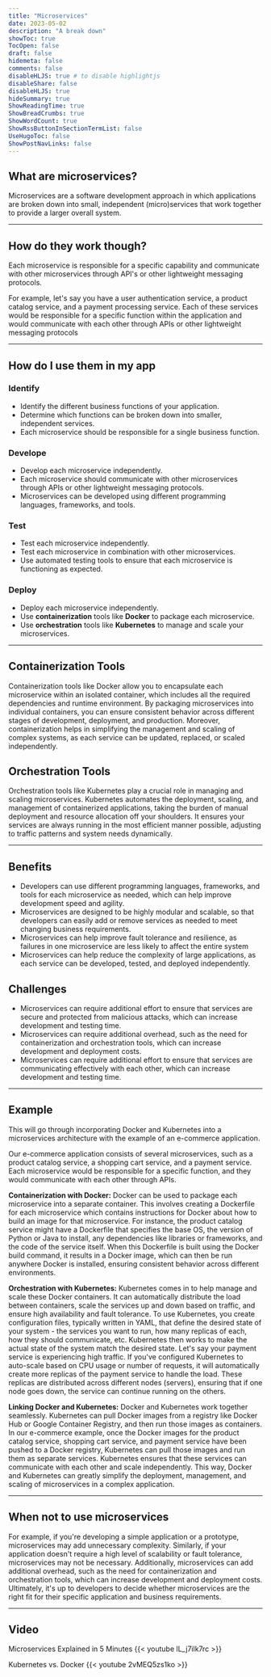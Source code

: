 ```yaml
---
title: "Microservices"
date: 2023-05-02
description: "A break down"
showToc: true
TocOpen: false
draft: false
hidemeta: false
comments: false
disableHLJS: true # to disable highlightjs
disableShare: false
disableHLJS: true
hideSummary: true
ShowReadingTime: true
ShowBreadCrumbs: true
ShowWordCount: true
ShowRssButtonInSectionTermList: false
UseHugoToc: false
ShowPostNavLinks: false
---
```


## What are microservices?
Microservices are a software development approach in which applications are broken down into small, independent (micro)services that work together to provide a larger overall system.

---

## How do they work though? 
Each microservice is responsible for a specific capability and communicate with other microservices through API's or other lightweight messaging protocols. 

For example, let's say you have a user authentication service, a product catalog service, and a payment processing service. Each of these services would be responsible for a specific function within the application and would communicate with each other through APIs or other lightweight messaging protocols

---
## How do I use them in my app 


### Identify 
-   Identify the different business functions of your application.
-   Determine which functions can be broken down into smaller, independent services.
-   Each microservice should be responsible for a single business function.

### Develope 
-   Develop each microservice independently.
-   Each microservice should communicate with other microservices through APIs or other lightweight messaging protocols.
-   Microservices can be developed using different programming languages, frameworks, and tools.

### Test
-   Test each microservice independently.
-   Test each microservice in combination with other microservices.
-   Use automated testing tools to ensure that each microservice is functioning as expected.

### Deploy
-   Deploy each microservice independently.
-   Use **containerization** tools like **Docker** to package each microservice.
-   Use **orchestration** tools like **Kubernetes** to manage and scale your microservices.

--- 


## Containerization Tools

Containerization tools like Docker allow you to encapsulate each microservice within an isolated container, which includes all the required dependencies and runtime environment. By packaging microservices into individual containers, you can ensure consistent behavior across different stages of development, deployment, and production. Moreover, containerization helps in simplifying the management and scaling of complex systems, as each service can be updated, replaced, or scaled independently.

## Orchestration Tools

Orchestration tools like Kubernetes play a crucial role in managing and scaling microservices. Kubernetes automates the deployment, scaling, and management of containerized applications, taking the burden of manual deployment and resource allocation off your shoulders. It ensures your services are always running in the most efficient manner possible, adjusting to traffic patterns and system needs dynamically.

---

## Benefits 
- Developers can use different programming languages, frameworks, and tools for each microservice as needed, which can help improve development speed and agility.
- Microservices are designed to be highly modular and scalable, so that developers can easily add or remove services as needed to meet changing business requirements.
- Microservices can help improve fault tolerance and resilience, as failures in one microservice are less likely to affect the entire system
- Microservices can help reduce the complexity of large applications, as each service can be developed, tested, and deployed independently.

## Challenges 
-   Microservices can require additional effort to ensure that services are secure and protected from malicious attacks, which can increase development and testing time.
-   Microservices can require additional overhead, such as the need for containerization and orchestration tools, which can increase development and deployment costs.
-   Microservices can require additional effort to ensure that services are communicating effectively with each other, which can increase development and testing time.


---

## Example 

This will go through incorporating Docker and Kubernetes into a microservices architecture with the example of an e-commerce application.

Our e-commerce application consists of several microservices, such as a product catalog service, a shopping cart service, and a payment service. Each microservice would be responsible for a specific function, and they would communicate with each other through APIs. 


**Containerization with Docker:** Docker can be used to package each microservice into a separate container. This involves creating a Dockerfile for each microservice which contains instructions for Docker about how to build an image for that microservice. For instance, the product catalog service might have a Dockerfile that specifies the base OS, the version of Python or Java to install, any dependencies like libraries or frameworks, and the code of the service itself. When this Dockerfile is built using the Docker build command, it results in a Docker image, which can then be run anywhere Docker is installed, ensuring consistent behavior across different environments.



**Orchestration with Kubernetes:** Kubernetes comes in to help manage and scale these Docker containers. It can automatically distribute the load between containers, scale the services up and down based on traffic, and ensure high availability and fault tolerance. To use Kubernetes, you create configuration files, typically written in YAML, that define the desired state of your system - the services you want to run, how many replicas of each, how they should communicate, etc. Kubernetes then works to make the actual state of the system match the desired state. Let's say your payment service is experiencing high traffic. If you've configured Kubernetes to auto-scale based on CPU usage or number of requests, it will automatically create more replicas of the payment service to handle the load. These replicas are distributed across different nodes (servers), ensuring that if one node goes down, the service can continue running on the others.

**Linking Docker and Kubernetes:** Docker and Kubernetes work together seamlessly. Kubernetes can pull Docker images from a registry like Docker Hub or Google Container Registry, and then run those images as containers. In our e-commerce example, once the Docker images for the product catalog service, shopping cart service, and payment service have been pushed to a Docker registry, Kubernetes can pull those images and run them as separate services. Kubernetes ensures that these services can communicate with each other and scale independently. This way, Docker and Kubernetes can greatly simplify the deployment, management, and scaling of microservices in a complex application.




---
 

## When not to use microservices 

For example, if you're developing a simple application or a prototype, microservices may add unnecessary complexity. Similarly, if your application doesn't require a high level of scalability or fault tolerance, microservices may not be necessary. Additionally, microservices can add additional overhead, such as the need for containerization and orchestration tools, which can increase development and deployment costs. Ultimately, it's up to developers to decide whether microservices are the right fit for their specific application and business requirements.


---

## Video

Microservices Explained in 5 Minutes
{{< youtube lL_j7ilk7rc >}}

Kubernetes vs. Docker
{{< youtube 2vMEQ5zs1ko >}}
